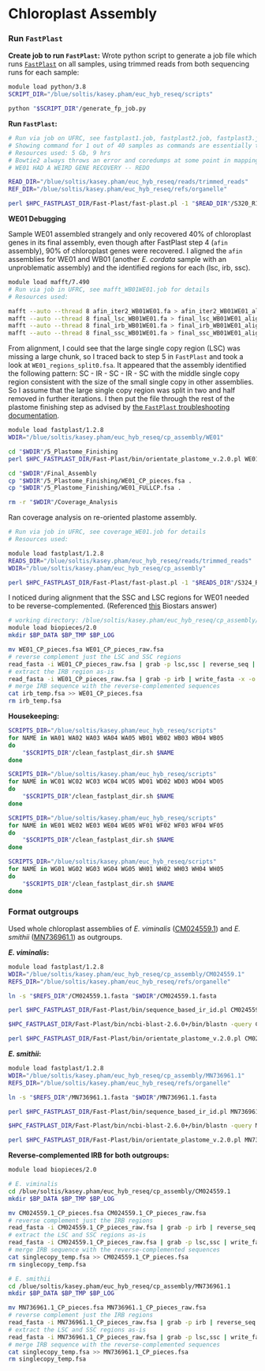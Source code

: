 # Chloroplast Assembly

### Run `FastPlast`

**Create job to run `FastPlast`:**
Wrote python script to generate a job file which runs [`FastPlast`](https://github.com/mrmckain/Fast-Plast) on all samples, using trimmed reads from both sequencing runs for each sample:

```bash
module load python/3.8
SCRIPT_DIR="/blue/soltis/kasey.pham/euc_hyb_reseq/scripts"

python "$SCRIPT_DIR"/generate_fp_job.py
```

**Run `FastPlast`:**
```bash
# Run via job on UFRC, see fastplast1.job, fastplast2.job, fastplast3.job, fastplast4.job for details
# Showing command for 1 out of 40 samples as commands are essentially the same for all, save for sample IDs.
# Resources used: 5 Gb, 9 hrs
# Bowtie2 always throws an error and coredumps at some point in mapping the subset of reads, but I am getting good looking chloroplasts anyways and it is not because my trimmed reads are corrupted (they map with Bowtie2 to the reference plastome just fine)... So I am not going to try to fix it.
# WE01 HAD A WEIRD GENE RECOVERY -- REDO

READ_DIR="/blue/soltis/kasey.pham/euc_hyb_reseq/reads/trimmed_reads"
REF_DIR="/blue/soltis/kasey.pham/euc_hyb_reseq/refs/organelle"

perl $HPC_FASTPLAST_DIR/Fast-Plast/fast-plast.pl -1 "$READ_DIR"/S320_R1_paired.fq,"$READ_DIR"/S1_R1_paired.fq -2 "$READ_DIR"/S320_R2_paired.fq,"$READ_DIR"/S1_R2_paired.fq -n WA01 --subsample 30000000 --threads 7 --user_bowtie "REF_DIR"/AY780259.1 --clean deep --skip trim --coverage_analysis --min_coverage 10
```

**WE01 Debugging**

Sample WE01 assembled strangely and only recovered 40% of chloroplast genes in its final assembly, even though after FastPlast step 4 (`afin` assembly), 90% of chloroplast genes were recovered. I aligned the `afin` assemblies for WE01 and WB01 (another _E. cordata_ sample with an unproblematic assembly) and the identified regions for each (lsc, irb, ssc).

```bash
module load mafft/7.490
# Run via job in UFRC, see mafft_WB01WE01.job for details
# Resources used: 

mafft --auto --thread 8 afin_iter2_WB01WE01.fa > afin_iter2_WB01WE01_aligned.fa
mafft --auto --thread 8 final_lsc_WB01WE01.fa > final_lsc_WB01WE01_aligned.fa
mafft --auto --thread 8 final_irb_WB01WE01.fa > final_irb_WB01WE01_aligned.fa
mafft --auto --thread 8 final_ssc_WB01WE01.fa > final_ssc_WB01WE01_aligned.fa
```

From alignment, I could see that the large single copy region (LSC) was missing a large chunk, so I traced back to step 5 in `FastPlast` and took a look at `WE01_regions_split0.fsa`. It appeared that the assembly identified the following pattern: SC - IR - SC - IR - SC with the middle single copy region consistent with the size of the small single copy in other assemblies. So I assume that the large single copy region was split in two and half removed in further iterations. I then put the file through the rest of the plastome finishing step as advised by [the `FastPlast` troubleshooting documentation](https://github.com/mrmckain/Fast-Plast/blob/master/Troubleshooting.md). 

```bash
module load fastplast/1.2.8
WDIR="/blue/soltis/kasey.pham/euc_hyb_reseq/cp_assembly/WE01"

cd "$WDIR"/5_Plastome_Finishing
perl $HPC_FASTPLAST_DIR/Fast-Plast/bin/orientate_plastome_v.2.0.pl WE01_regions_split0.fsa WE01_regions_split0.fsa.blastn WE01

cd "$WDIR"/Final_Assembly
cp "$WDIR"/5_Plastome_Finishing/WE01_CP_pieces.fsa .
cp "$WDIR"/5_Plastome_Finishing/WE01_FULLCP.fsa .

rm -r "$WDIR"/Coverage_Analysis
```

Ran coverage analysis on re-oriented plastome assembly.

```bash
# Run via job in UFRC, see coverage_WE01.job for details
# Resources used: 

module load fastplast/1.2.8
READS_DIR="/blue/soltis/kasey.pham/euc_hyb_reseq/reads/trimmed_reads"
WDIR="/blue/soltis/kasey.pham/euc_hyb_reseq/cp_assembly"

perl $HPC_FASTPLAST_DIR/Fast-Plast/fast-plast.pl -1 "$READS_DIR"/S324_R1_paired.fq,"$READS_DIR"/S5_R1_paired.fq -2 "$READS_DIR"/S324_R2_paired.fq,"$READS_DIR"/S5_R2_paired.fq -n WE01 --subsample 30000000 --threads 7 --only_coverage "$WDIR"/WE01/Final_Assembly/WE01_FULLCP.fsa --skip trim --min_coverage 10
```

I noticed during alignment that the SSC and LSC regions for WE01 needed to be reverse-complemented. (Referenced [this](https://www.biostars.org/p/14614/) Biostars answer)

```bash
# working directory: /blue/soltis/kasey.pham/euc_hyb_reseq/cp_assembly/WE01/Final_Assembly
module load biopieces/2.0
mkdir $BP_DATA $BP_TMP $BP_LOG

mv WE01_CP_pieces.fsa WE01_CP_pieces_raw.fsa
# reverse complement just the LSC and SSC regions
read_fasta -i WE01_CP_pieces_raw.fsa | grab -p lsc,ssc | reverse_seq | complement_seq | write_fasta -x -o WE01_CP_pieces.fsa
# extract the IRB region as-is
read_fasta -i WE01_CP_pieces_raw.fsa | grab -p irb | write_fasta -x -o irb_temp.fsa
# merge IRB sequence with the reverse-complemented sequences
cat irb_temp.fsa >> WE01_CP_pieces.fsa
rm irb_temp.fsa
```

**Housekeeping:**
```bash
SCRIPTS_DIR="/blue/soltis/kasey.pham/euc_hyb_reseq/scripts"
for NAME in WA01 WA02 WA03 WA04 WA05 WB01 WB02 WB03 WB04 WB05
do
    "$SCRIPTS_DIR"/clean_fastplast_dir.sh $NAME
done

SCRIPTS_DIR="/blue/soltis/kasey.pham/euc_hyb_reseq/scripts"
for NAME in WC01 WC02 WC03 WC04 WC05 WD01 WD02 WD03 WD04 WD05
do
    "$SCRIPTS_DIR"/clean_fastplast_dir.sh $NAME
done

SCRIPTS_DIR="/blue/soltis/kasey.pham/euc_hyb_reseq/scripts"
for NAME in WE01 WE02 WE03 WE04 WE05 WF01 WF02 WF03 WF04 WF05
do
    "$SCRIPTS_DIR"/clean_fastplast_dir.sh $NAME
done

SCRIPTS_DIR="/blue/soltis/kasey.pham/euc_hyb_reseq/scripts"
for NAME in WG01 WG02 WG03 WG04 WG05 WH01 WH02 WH03 WH04 WH05
do
    "$SCRIPTS_DIR"/clean_fastplast_dir.sh $NAME
done
```

### Format outgroups

Used whole chloroplast assemblies of _E. viminalis_ ([CM024559.1](https://www.ncbi.nlm.nih.gov/nuccore/CM024559.1)) and _E. smithii_ ([MN736961.1](https://www.ncbi.nlm.nih.gov/nuccore/MN736961.1)) as outgroups.

**_E. viminalis_:**

```bash
module load fastplast/1.2.8
WDIR="/blue/soltis/kasey.pham/euc_hyb_reseq/cp_assembly/CM024559.1"
REFS_DIR="/blue/soltis/kasey.pham/euc_hyb_reseq/refs/organelle"

ln -s "$REFS_DIR"/CM024559.1.fasta "$WDIR"/CM024559.1.fasta

perl $HPC_FASTPLAST_DIR/Fast-Plast/bin/sequence_based_ir_id.pl CM024559.1.fasta CM024559.1 3

$HPC_FASTPLAST_DIR/Fast-Plast/bin/ncbi-blast-2.6.0+/bin/blastn -query CM024559.1_regions_split3.fsa -db  $HPC_FASTPLAST_DIR/Fast-Plast/bin/Angiosperm_Chloroplast_Genes.fsa -evalue 1e-10 -outfmt 6 > CM024559.1.split3.blastn

perl $HPC_FASTPLAST_DIR/Fast-Plast/bin/orientate_plastome_v.2.0.pl CM024559.1_regions_split3.fsa CM024559.1.split3.blastn CM024559.1
```

**_E. smithii_:**

```bash
module load fastplast/1.2.8
WDIR="/blue/soltis/kasey.pham/euc_hyb_reseq/cp_assembly/MN736961.1"
REFS_DIR="/blue/soltis/kasey.pham/euc_hyb_reseq/refs/organelle"

ln -s "$REFS_DIR"/MN736961.1.fasta "$WDIR"/MN736961.1.fasta

perl $HPC_FASTPLAST_DIR/Fast-Plast/bin/sequence_based_ir_id.pl MN736961.1.fasta MN736961.1 3

$HPC_FASTPLAST_DIR/Fast-Plast/bin/ncbi-blast-2.6.0+/bin/blastn -query MN736961.1_regions_split3.fsa -db  $HPC_FASTPLAST_DIR/Fast-Plast/bin/Angiosperm_Chloroplast_Genes.fsa -evalue 1e-10 -outfmt 6 > MN736961.1.split3.blastn

perl $HPC_FASTPLAST_DIR/Fast-Plast/bin/orientate_plastome_v.2.0.pl MN736961.1_regions_split3.fsa MN736961.1.split3.blastn MN736961.1
```

**Reverse-complemented IRB for both outgroups:**
```bash
module load biopieces/2.0

# E. viminalis
cd /blue/soltis/kasey.pham/euc_hyb_reseq/cp_assembly/CM024559.1
mkdir $BP_DATA $BP_TMP $BP_LOG

mv CM024559.1_CP_pieces.fsa CM024559.1_CP_pieces_raw.fsa
# reverse complement just the IRB regions
read_fasta -i CM024559.1_CP_pieces_raw.fsa | grab -p irb | reverse_seq | complement_seq | write_fasta -x -o CM024559.1_CP_pieces.fsa
# extract the LSC and SSC regions as-is
read_fasta -i CM024559.1_CP_pieces_raw.fsa | grab -p lsc,ssc | write_fasta -x -o singlecopy_temp.fsa
# merge IRB sequence with the reverse-complemented sequences
cat singlecopy_temp.fsa >> CM024559.1_CP_pieces.fsa
rm singlecopy_temp.fsa

# E. smithii
cd /blue/soltis/kasey.pham/euc_hyb_reseq/cp_assembly/MN736961.1
mkdir $BP_DATA $BP_TMP $BP_LOG

mv MN736961.1_CP_pieces.fsa MN736961.1_CP_pieces_raw.fsa
# reverse complement just the IRB regions
read_fasta -i MN736961.1_CP_pieces_raw.fsa | grab -p irb | reverse_seq | complement_seq | write_fasta -x -o MN736961.1_CP_pieces.fsa
# extract the LSC and SSC regions as-is
read_fasta -i MN736961.1_CP_pieces_raw.fsa | grab -p lsc,ssc | write_fasta -x -o singlecopy_temp.fsa
# merge IRB sequence with the reverse-complemented sequences
cat singlecopy_temp.fsa >> MN736961.1_CP_pieces.fsa
rm singlecopy_temp.fsa
```
